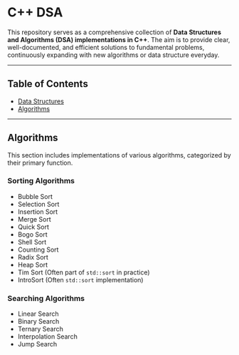 # C++ DSA

This repository serves as a comprehensive collection of **Data Structures and Algorithms (DSA) implementations in C++**. The aim is to provide clear, well-documented, and efficient solutions to fundamental problems, continuously expanding with new algorithms or data structure everyday.

---

## Table of Contents

* [Data Structures](#data-structures)
* [Algorithms](#algorithms)

---

## Algorithms

This section includes implementations of various algorithms, categorized by their primary function.

### Sorting Algorithms

* Bubble Sort
* Selection Sort
* Insertion Sort
* Merge Sort
* Quick Sort
* Bogo Sort
* Shell Sort
* Counting Sort
* Radix Sort
* Heap Sort
* Tim Sort (Often part of `std::sort` in practice)
* IntroSort (Often `std::sort` implementation)

### Searching Algorithms

* Linear Search
* Binary Search
* Ternary Search
* Interpolation Search
* Jump Search
